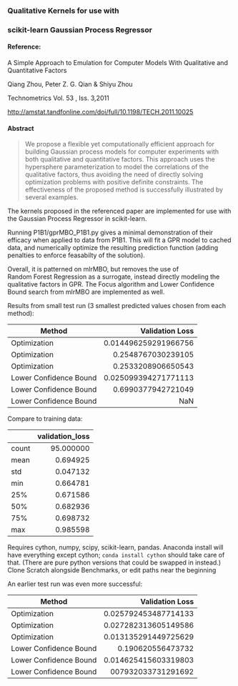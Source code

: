 ### Qualitative Kernels for use with
### scikit-learn Gaussian Process Regressor

#### Reference:

A Simple Approach to Emulation for Computer Models With 
Qualitative and Quantitative Factors

Qiang Zhou, Peter Z. G. Qian & Shiyu Zhou

Technometrics Vol. 53 , Iss. 3,2011

<http://amstat.tandfonline.com/doi/full/10.1198/TECH.2011.10025>

#### Abstract
> We propose a flexible yet computationally efficient approach for building 
> Gaussian process models for computer experiments with both qualitative and 
> quantitative factors. 
> This approach uses the hypersphere parameterization to model the correlations 
> of the qualitative factors, thus avoiding the need of directly solving 
> optimization problems with positive definite constraints. 
> The effectiveness of the proposed method is successfully illustrated by 
> several examples.

The kernels proposed in the referenced paper are implemented for use with the 
Gaussian Process Regressor in scikit-learn.  

Running P1B1/gprMBO_P1B1.py gives a minimal demonstration of their efficacy 
when applied to data from P1B1.  This will fit a GPR model to cached data,
and numerically optimize the resulting prediction function
(adding penalties to enforce feasabilty of the solution).  

Overall, it is patterned on mlrMBO, but removes the use of  
Random Forest Regression as a surrogate, instead directly modeling the 
qualitative factors in GPR. The Focus algorithm and Lower Confidence Bound 
search from mlrMBO are implemented as well.

Results from small test run
(3 smallest predicted values chosen from each method):

|Method	|Validation Loss|
|---------------------------|-------------------:|
|Optimization	|0.014496259291966756|
|Optimization	|0.2548767030239105|
|Optimization	|0.2533208906650543|
|Lower Confidence Bound	|0.025099394271771113|
|Lower Confidence Bound	|0.6990377942721049|
|Lower Confidence Bound	|NaN|

Compare to training data:

|   |validation_loss|
|--------|---------:|
|count    |95.000000|
|mean     | 0.694925|
|std      | 0.047132|
|min      | 0.664781|
|25%      | 0.671586|
|50%      | 0.682936|
|75%      | 0.698732|
|max      | 0.985598|

Requires cython, numpy, scipy, scikit-learn, pandas.  Anaconda install will
have everything except cython; `conda install cython` should take care of that.
(There are pure python versions that could be swapped in instead.)
Clone Scratch alongside Benchmarks, or edit paths near the beginning


An earlier test run was even more successful:

|Method	|Validation Loss|
|---------------------------|-------------------:|
|Optimization	|0.025792453487714133|
|Optimization	|0.027282313605149586|
|Optimization	|0.013135291449725629|
|Lower Confidence Bound	|0.190620556473732|
|Lower Confidence Bound	|0.014625415603319803|
|Lower Confidence Bound	|007932033731291692|
